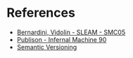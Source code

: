 # References

 - [Bernardini, Vidolin - SLEAM - SMC05](https://www.academia.edu/16348988/Sustainable_live_electro-acoustic_music)
 - [Publison - Infernal Machine 90](https://medias.audiofanzine.com/files/publison-infernal-machine-manual-481512.pdf)
 - [Semantic Versioning](https://semver.org)
